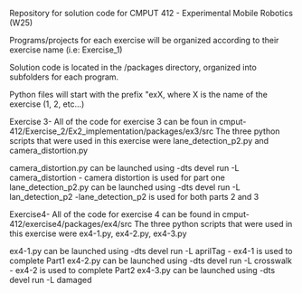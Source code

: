 Repository for solution code for CMPUT 412 - Experimental Mobile Robotics (W25)

Programs/projects for each exercise will be organized according to their exercise name (i.e: Exercise_1)

Solution code is located in the /packages directory, organized into subfolders for each program.

Python files will start with the prefix "exX, where X is the name of the exercise (1, 2, etc...)


Exercise 3-
All of the code for exercise 3 can be foun in cmput-412/Exercise_2/Ex2_implementation/packages/ex3/src
The three python scripts that were used in this exercise were lane_detection_p2.py and camera_distortion.py

camera_distortion.py can be launched using  -dts devel run -L camera_distortion
	- camera distortion is used for part one
lane_detection_p2.py can be launched using  -dts devel run -L lan_detection_p2
	-lane_detection_p2 is used for both parts 2 and 3

Exercise4-
All of the code for exercise 4 can be found in cmput-412/exercise4/packages/ex4/src
The three python scripts that were used in this exercise were ex4-1.py, ex4-2.py, ex4-3.py

ex4-1.py can be launched using -dts devel run -L aprilTag
	- ex4-1 is used to complete Part1
ex4-2.py can be launched using -dts devel run -L crosswalk
	- ex4-2 is used to complete Part2
ex4-3.py can be launched using -dts devel run -L damaged
